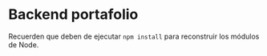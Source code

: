 # Backend portafolio

Recuerden que deben de ejecutar ```npm install``` para reconstruir los módulos de Node.
